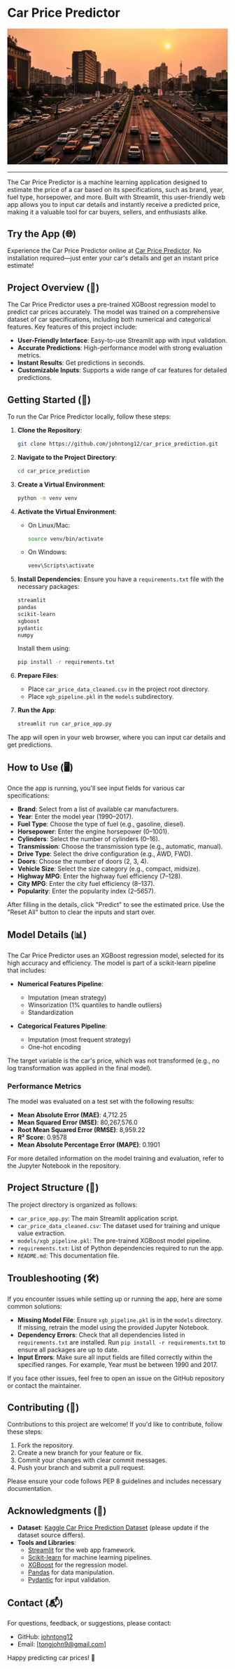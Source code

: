# Car Price Predictor

![](Images/Cars.jpg)

---
The Car Price Predictor is a machine learning application designed to estimate the price of a car based on its specifications, such as brand, year, fuel type, horsepower, and more. Built with Streamlit, this user-friendly web app allows you to input car details and instantly receive a predicted price, making it a valuable tool for car buyers, sellers, and enthusiasts alike.

## Try the App (🌐)

Experience the Car Price Predictor online at [Car Price Predictor](https://carpriceprediction-jfdzvtprbneccuxcvn89ft.streamlit.app/). No installation required—just enter your car's details and get an instant price estimate!

## Project Overview (📖)

The Car Price Predictor uses a pre-trained XGBoost regression model to predict car prices accurately. The model was trained on a comprehensive dataset of car specifications, including both numerical and categorical features. Key features of this project include:

- **User-Friendly Interface**: Easy-to-use Streamlit app with input validation.
- **Accurate Predictions**: High-performance model with strong evaluation metrics.
- **Instant Results**: Get predictions in seconds.
- **Customizable Inputs**: Supports a wide range of car features for detailed predictions.

## Getting Started (🚀)

To run the Car Price Predictor locally, follow these steps:

1. **Clone the Repository**:
   ```bash
   git clone https://github.com/johntong12/car_price_prediction.git
   ```

2. **Navigate to the Project Directory**:
   ```bash
   cd car_price_prediction
   ```

3. **Create a Virtual Environment**:
   ```bash
   python -m venv venv
   ```

4. **Activate the Virtual Environment**:
   - On Linux/Mac:
     ```bash
     source venv/bin/activate
     ```
   - On Windows:
     ```bash
     venv\Scripts\activate
     ```

5. **Install Dependencies**:
   Ensure you have a `requirements.txt` file with the necessary packages:
   ```
   streamlit
   pandas
   scikit-learn
   xgboost
   pydantic
   numpy
   ```
   Install them using:
   ```bash
   pip install -r requirements.txt
   ```

6. **Prepare Files**:
   - Place `car_price_data_cleaned.csv` in the project root directory.
   - Place `xgb_pipeline.pkl` in the `models` subdirectory.

7. **Run the App**:
   ```bash
   streamlit run car_price_app.py
   ```

The app will open in your web browser, where you can input car details and get predictions.

## How to Use (🖥️)

Once the app is running, you'll see input fields for various car specifications:

- **Brand**: Select from a list of available car manufacturers.
- **Year**: Enter the model year (1990–2017).
- **Fuel Type**: Choose the type of fuel (e.g., gasoline, diesel).
- **Horsepower**: Enter the engine horsepower (0–1001).
- **Cylinders**: Select the number of cylinders (0–16).
- **Transmission**: Choose the transmission type (e.g., automatic, manual).
- **Drive Type**: Select the drive configuration (e.g., AWD, FWD).
- **Doors**: Choose the number of doors (2, 3, 4).
- **Vehicle Size**: Select the size category (e.g., compact, midsize).
- **Highway MPG**: Enter the highway fuel efficiency (7–128).
- **City MPG**: Enter the city fuel efficiency (8–137).
- **Popularity**: Enter the popularity index (2–5657).

After filling in the details, click "Predict" to see the estimated price. Use the "Reset All" button to clear the inputs and start over.

## Model Details (📊)

The Car Price Predictor uses an XGBoost regression model, selected for its high accuracy and efficiency. The model is part of a scikit-learn pipeline that includes:

- **Numerical Features Pipeline**:
  - Imputation (mean strategy)
  - Winsorization (1% quantiles to handle outliers)
  - Standardization

- **Categorical Features Pipeline**:
  - Imputation (most frequent strategy)
  - One-hot encoding

The target variable is the car's price, which was not transformed (e.g., no log transformation was applied in the final model).

### Performance Metrics

The model was evaluated on a test set with the following results:

- **Mean Absolute Error (MAE)**: 4,712.25
- **Mean Squared Error (MSE)**: 80,267,576.0
- **Root Mean Squared Error (RMSE)**: 8,959.22
- **R² Score**: 0.9578
- **Mean Absolute Percentage Error (MAPE)**: 0.1901

For more detailed information on the model training and evaluation, refer to the Jupyter Notebook in the repository.

## Project Structure (📂)

The project directory is organized as follows:

- `car_price_app.py`: The main Streamlit application script.
- `car_price_data_cleaned.csv`: The dataset used for training and unique value extraction.
- `models/xgb_pipeline.pkl`: The pre-trained XGBoost model pipeline.
- `requirements.txt`: List of Python dependencies required to run the app.
- `README.md`: This documentation file.

## Troubleshooting (🛠️)

If you encounter issues while setting up or running the app, here are some common solutions:

- **Missing Model File**: Ensure `xgb_pipeline.pkl` is in the `models` directory. If missing, retrain the model using the provided Jupyter Notebook.
- **Dependency Errors**: Check that all dependencies listed in `requirements.txt` are installed. Run `pip install -r requirements.txt` to ensure all packages are up to date.
- **Input Errors**: Make sure all input fields are filled correctly within the specified ranges. For example, Year must be between 1990 and 2017.

If you face other issues, feel free to open an issue on the GitHub repository or contact the maintainer.

## Contributing (🤝)

Contributions to this project are welcome! If you'd like to contribute, follow these steps:

1. Fork the repository.
2. Create a new branch for your feature or fix.
3. Commit your changes with clear commit messages.
4. Push your branch and submit a pull request.

Please ensure your code follows PEP 8 guidelines and includes necessary documentation.


## Acknowledgments (🙌)

- **Dataset**: [Kaggle Car Price Prediction Dataset]([https://www.kaggle.com/datasets/adityadesai13/used-car-dataset-ford-and-mercedes](https://www.kaggle.com/datasets/CooperUnion/cardataset)) (please update if the dataset source differs).
- **Tools and Libraries**:
  - [Streamlit](https://streamlit.io/) for the web app framework.
  - [Scikit-learn](https://scikit-learn.org/) for machine learning pipelines.
  - [XGBoost](https://xgboost.readthedocs.io/) for the regression model.
  - [Pandas](https://pandas.pydata.org/) for data manipulation.
  - [Pydantic](https://pydantic-docs.helpmanual.io/) for input validation.

## Contact (📬)

For questions, feedback, or suggestions, please contact:

- GitHub: [johntong12](https://github.com/johntong12)
- Email: [tongjohn9@gmail.com] 

Happy predicting car prices! 🎉
